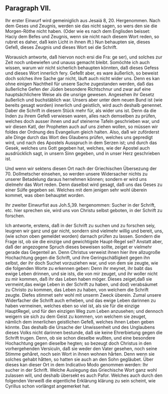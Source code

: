 <!-- Seite 134 -->
Paragraph VII.
--------------

Ihr erster Einwurf wird gemeiniglich aus Jesaiá 8, 20. Hergenommen. Nach dem Geses und Zeugnis, werden sie das nicht sagen, so wers den sie die Morgen-Röthe nicht haben. (Oder wie es nach dem Englisden beisset: Haciy dem Befes und Zeugnis, wenn sie nicht nach diesem Wort reden, so rubret es daher, daß kein Licht in ihnen ift.) Nun behaupten sie, dieses Gefeß, dieses Zeugnis und dieses Wort sei die Schrift.

Worausich antworte, daß hiervon noch ersi die Fra: ge ser), und solches zur Zeit noch unbewiefen und unauss gemacht bleibt. Somöchte ich auch wissen, warum wir nicht sicherlich behaupten könnten, daß dieses Gefess und dieses Wort innerlich fery. Gefeßt aber, es ware äußerlich, so beweist doch solches ihre Sache gar nicht,<!-- Seite 135 -->
läuft auch nicht wider uns. Denn es kan ohne einigen
Nachtheil für unsere Sache zugestanden werden, daß
das äußerliche Gefen der Jüden besondere Richtschnur
und zwar auf eine hauptsächlichere Weise als die unsrige
gewesen. Angesehen ihr Gesetz äußerlich und buchstäblich
war. Unsers aber unter dem neuen Bund ist
(wie bereits gesagt worden) innerlich und geistlich,
wird auch deshalb genennet. Daber die Schrift in diesem
Stück mehr für, als wider uns ist. Denn da die Inden
zu ihrem Gefeß verwiesen waren, alles nach demselben
zu prüfen, welches doch ausser ihnen und auf steinerne
Tafeln geschrieben war, und wir diesen Katl, der
Propheten auch auf uns ziehen wollen, so müssen wir
foldes der Ordnung des Evangelium gleich halten. Also,
daß wir zuförderst alle Dinge durch das Wort des
Glaubens prüfen, welches uns gepredigt wird, und
nach des Apostels Ausspruch in dem Serzen ist; und
durch das Gesek, welches uns Gott gegeben hat, welches,
wie der Apostel auch ausdrücklich sagt, in unsern
Sinn gegeben, und in unser Herz geschrieben ist.

Und wenn wir sektens diesen Ort nach der Griechischen
Übersezung der 70. Dollmetscher einsehen, so
werden unsere Widersacher nichts zu unserer Betadelung
daraus hernehmen können; sondern er wird uns
dielmehr das Wort reden. Denn daselbst wird gesagt,
daß uns das Geses zu einer Súlfe gegeben sei.
Welches mit dem jenigen sehr wohl überein kommet,
was oben behauptet worden.

Ihr zweiter Einwurfist aus Joh.5,39. hergenommen:
Sucher in der Schrift, etc. hier sprechen sie,
wird uns von Christu selbst geboten, in der Schrift
zu forschen.

Ich antworte, erstens, daß in der Schrift zu suchen
und zu forschen seiy, leugnen wir ganz und gar nicht, sondern
sind vielmehr willig und bereit, uns, (wie schon
oben gemeldet worden) darnach prüfen zu lassen. Sondern<!-- Seite 136 -->
die Frage ist, ob sie die einzige und gewichtigste
Haupt-Regel sei? Anstatt aber, daß der angezogene
Spruch dieses beweisen sollte, zeiget er vielmehr gerade
das Gegenteil an. Denn Christus verweist ihnen
hier ihre allzugroße Hochachtung gegen die Schrift,
und ihre Geringschäßigkeit gegen ihn selbst, der ihr doch
Suchet vorzuziehen war, und von dem sie zeugte, wie die folgenden
Worte zu erkennen geben: Denn ihr meynet,
ihr babt das ewige Leben drinnen, und sie ists, die
von mir zeuget, und ihr woller nicht zu mir kommen,
daß ihr das Leben haben möger. Dieses
zeiget,daß sie vermeint,das ewige Leben in der Schrift
zu haben, und dod) verabsáumet zu Christo zu kommen,
das Leben zu haben, von welchem die Schrift zeugte.
Diefes stimmet sehr wohl mit unserm Zweck überein.
Zumal unsere Widerfacher die Schrift auch erheben,
und das ewige Leben darinnen zu haben vermeinen,
welches eben so viel ist, als sie für die einzige HauptRegel,
und für den einzigen Weg zum Leben anzusehen;
und dennoch weigern sie sich zu dem Geist zu kommen,
von welchem sie zeuget, nämlich dem innerlichen geistlichen
Gefeß, welches ihnen Leben geben könnte. Das
deshalb die Ursache der Unwissenheit und des Unglaubens
dieses Volks nicht darinnen bestunde, daß sie keine Ehrerbietung
gegen die Schrift trugen. Denn, ob sie
schon dieselbe wußten, und eine besondere Hochachtung
gegen dieselbe hegten; so bezeugt doch Christus in den
vorhergehenden Versiculn, daß sie weder den Vater
gesehen, noch seine Stimme gehåret, noch sein
Wort in ihnen wohnen hårten. Denn wenn sie solches
gehabt håtten, so hatten sie auch an den Sohn gegläubet.
Über dieses kan dieser Ort in dem Indicativo
Modo genommen werden: Ihr sucher in der Schrift.
Welche Auslegung das Griechische Wort ganz wohl
zulassen will, und deshalb übersekt es auch Pafor. Welches
auch durch den folgenden Verweiß die eigentliche Erklärung<!-- Seite 137 -->
klärung zu sein scheint, wie Cyrillus schon vorlängst
angemerket hat.
